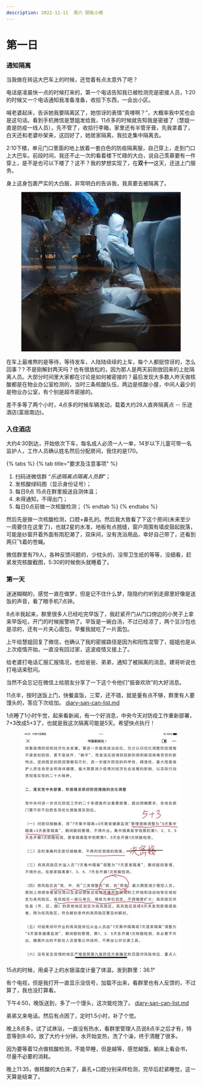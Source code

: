 ```yaml
---
description: 2022-11-11  周六 阴有小雨
---
```


# 第一日

### 通知隔离

当我做在转运大巴车上的时候，还觉着有点太意外了吧？

电话是凌晨快一点的时候打来的，第一个电话告知我已被检测完是密接人员，1:20的时候又一个电话通知我准备准备，收拾下东西，一会出小区。

喊老婆起床，告诉她我要隔离区了，她惊讶的表情“真哩啊？”，大概率我中奖也会是这句话。看到手机微信是慧姐发给我，11点多的时候就告知我是密接了（慧姐一直是防疫一线人员），先不管了，收拾行李箱，家里还有半管牙膏，先我拿着了，白天还和老婆吵架来，这回好了，她居家隔离，我拉走集中隔离去。

2:10下楼，单元门口里面的地上放着一套白色的防疫隔离服，自己穿上，走到门口上大巴车。前段时间，我还不止一次的看着楼下忙碌的大白，说自己羡慕要有一件穿上，是不是也可以下楼了？这不？我的梦想实现了，在**双十一**这天，还送上门服务。

身上这身包裹严实的大白服，非常明白的告诉我，我真要去被隔离了。

<figure><img src=".gitbook/assets/22111701.jpg" alt=""><figcaption></figcaption></figure>

在车上最难熬的是等待，等待发车，人陆陆续续的上车，每个人都挺惊讶的，怎么回事？? 不是刚解封两天吗？也有很放松的，因为那人是两天前刚放回来的上批隔离人员。大部分时间里大家都在讨论是如何被密接的？最后发现大多数人昨天做核酸都是在物业办公室检测的，当时三条核酸队伍，两边是核酸小屋，中间人最少的是物业办公室，有个别是超市密接的。

差不多等了两个小时，4点多的时候车辆发动，载着大约28人直奔隔离点 -- 乐途酒店(富居南边)。

### 入住酒店

大约4:30到达，开始依次下车，每名成人必须一人一单，14岁以下儿童可带一名监护人，工作人员确认姓名然后分配房间，我住的是170。

{% tabs %}
{% tab title="要求及注意事项" %}
1. 扫码进微信群 “_乐途隔离点隔离人员群_”；
2. 发核酸绿码图（显示身份证号）；
3. 每日9点 15点在群里报送自测体温；
4. 未得通知，不得出门；
5. 每日0点前做一次核酸检测；
{% endtab %}
{% endtabs %}

然后先是做一次核酸检测，口腔+鼻孔的。然后我大致看了下这个房间(未来至少一周要住在这里了)，也就2星的水准，地板有点翘缝，窗户周围有墙皮鼓起脱落，可能是纱窗开着外面有雨犯潮了，双床间，没有洗浴用品，幸好自己带了，还看到两只飞着的苍蝇。

微信群里有79人，各种反馈问题的，少枕头的，没带卫生纸的等等，没细看，赶紧发完核酸截图，5:30的时候倒头就睡着了。

### 第一天

迷迷糊糊的，感觉一直在做梦，但是记不住什么梦，隐隐约约听到走廊里好像是送饭的声音，看了眼手机7点钟。

8点半我起来，群里很多人已经吃完早饭了，我赶紧开门从门口傍边的小凳子上拿来早饭吃，开门的时候报警响了。早饭是一碗白汤，不过已经凉了，两个豆沙包也是凉的，还有一片夹心面包，早餐我就吃了一片面包。

上午给慧姐回复了微信，也确认了我的密接路径是因为和阳性混管了，姐姐也是从上次疫情开始，一直没有回过家，这波疫情又接上了。

给老婆打电话汇报汇报情况，也给爸爸、弟弟，通知了被隔离的消息。建哥听说也打电话来慰问。

当然不会忘记在微信上给朋友分享了一下这个令他们“振奋欢欣”的大好消息。

11点半，按时送饭上门，快餐盒饭，三荤，还不错，就是量有点不够，群里有人要馒头的，答应下次给加。 [diary-san-can-list.md](diary-san-can-list.md "mention")

1点睡了1小时午觉，起来看新闻，有一个好消息，中央今天对防疫工作重新部署，7+3改成5+3了，也就是我这次隔离可能是5天。希望快点执行！

<figure><img src=".gitbook/assets/22111102.jpg" alt=""><figcaption></figcaption></figure>

15点的时候，用桌子上的水银温度计量了体温，发到群里：36.1°

有个电视，但是我打开一直显示没信号，加载不出来，看群里也有人反馈的，不过算了，我也没打算看。

下午4:50，晚饭送到，多了一个馒头，这次能吃饱了。 [diary-san-can-list.md](diary-san-can-list.md "mention")

弟弟又来电话。然后有点困了，定时1.5小时，补了个觉。

晚上8点多，试了试淋浴，一直没有热水，看群里管理人员说8点半之后才有，特意等到8:40，放了大约十分钟，水开始变热，洗了个澡，终于清醒了很多。

因为要等着12点做核酸检测，不能早睡，但是越等，感觉越饿，躺床上看会书，尽量不必要的消耗。

晚上11:35，做核酸的大白来了，鼻孔+口腔分别采样检测，完毕后赶紧睡觉，这一天算是结束了。
